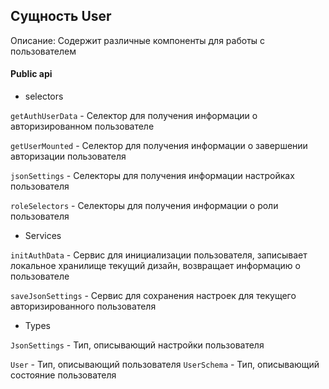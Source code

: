 ## Сущность User

Описание:
Содержит различные компоненты для работы с пользователем

#### Public api

- selectors

`getAuthUserData` - Селектор для получения информации о авторизированном пользователе

`getUserMounted` - Селектор для получения информации о завершении авторизации пользователя

`jsonSettings` - Селекторы для получения информации настройках пользователя

`roleSelectors` - Селекторы для получения информации о роли пользователя

- Services

`initAuthData` - Сервис для инициализации пользователя, записывает локальное хранилище текущий дизайн, возвращает информацию о пользователе

`saveJsonSettings` - Сервис для сохранения настроек для текущего авторизированного пользователя

- Types

`JsonSettings` - Тип, описывающий настройки пользователя

`User` - Тип, описывающий пользователя
`UserSchema` - Тип, описывающий состояние пользователя
